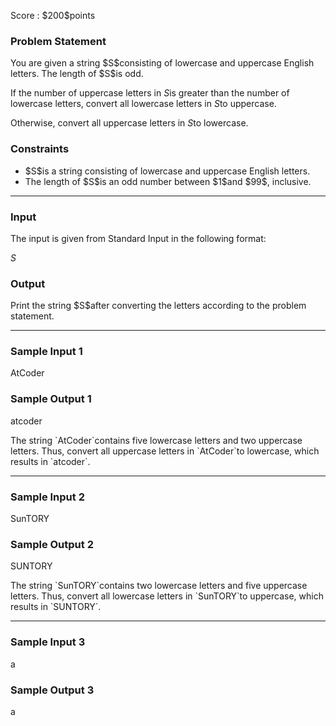 
<div>

<span>

<span>

<p>
Score : $200$points
</p>

<div>

<section>

### **Problem Statement**

<p>
You are given a string $S$consisting of lowercase and uppercase English letters. The length of $S$is odd.

If the number of uppercase letters in $S$is greater than the number of lowercase letters, convert all lowercase letters in $S$to uppercase.

Otherwise, convert all uppercase letters in $S$to lowercase.
</p>

</section>

</div>

<div>

<section>

### **Constraints**

<ul>

<li>
$S$is a string consisting of lowercase and uppercase English letters.
</li>

<li>
The length of $S$is an odd number between $1$and $99$, inclusive.
</li>

</ul>

</section>

</div>

---

<div>

<div>

<section>

### **Input**

<p>
The input is given from Standard Input in the following format:
</p>

<div>

$S$
</div>

</section>

</div>

<div>

<section>

### **Output**

<p>
Print the string $S$after converting the letters according to the problem statement.
</p>

</section>

</div>

</div>

---

<div>

<section>

### **Sample Input 1**

<div>

AtCoder

</div>

</section>

</div>

<div>

<section>

### **Sample Output 1**

<div>

atcoder

</div>

<p>
The string `AtCoder`contains five lowercase letters and two uppercase letters. Thus, convert all uppercase letters in `AtCoder`to lowercase, which results in `atcoder`.
</p>

</section>

</div>

---

<div>

<section>

### **Sample Input 2**

<div>

SunTORY

</div>

</section>

</div>

<div>

<section>

### **Sample Output 2**

<div>

SUNTORY

</div>

<p>
The string `SunTORY`contains two lowercase letters and five uppercase letters. Thus, convert all lowercase letters in `SunTORY`to uppercase, which results in `SUNTORY`.
</p>

</section>

</div>

---

<div>

<section>

### **Sample Input 3**

<div>

a

</div>

</section>

</div>

<div>

<section>

### **Sample Output 3**

<div>

a

</div>

</section>

</div>

</span>

</span>

</div>
